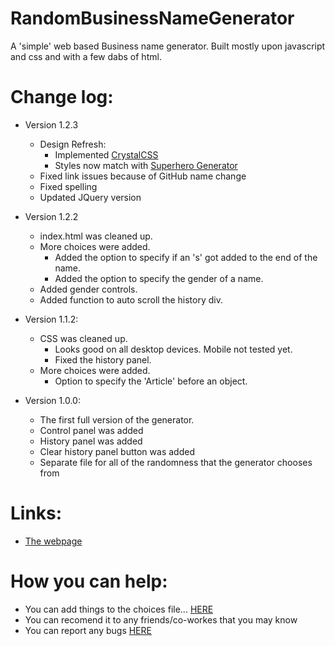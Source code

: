 # RandomBusinessNameGenerator
A 'simple' web based Business name generator. Built mostly upon javascript and css and with a few dabs of html.

# Change log:
* Version 1.2.3
  * Design Refresh:
    * Implemented [CrystalCSS](https://github.com/crystalcss/crystalcss)
    * Styles now match with [Superhero Generator](https://github.com/jtw-r/SuperheroGenerator)
  * Fixed link issues because of GitHub name change
  * Fixed spelling
  * Updated JQuery version
* Version 1.2.2
  * index.html was cleaned up.
  * More choices were added.
    * Added the option to specify if an 's' got added to the end of the name.
    * Added the option to specify the gender of a name.
  * Added gender controls.
  * Added function to auto scroll the history div.

* Version 1.1.2:
  * CSS was cleaned up.
  	* Looks good on all desktop devices. Mobile not tested yet.
  	* Fixed the history panel.
  * More choices were added.
  	* Option to specify the 'Article' before an object.

* Version 1.0.0:
  * The first full version of the generator.
  * Control panel was added
  * History panel was added
  * Clear history panel button was added
  * Separate file for all of the randomness that the generator chooses from

# Links:
- [The webpage](https://rbng.jtw-r.com)

# How you can help:
* You can add things to the choices file... [HERE](https://github.com/jtw-r/rbng/blob/master/choices.js)
* You can recomend it to any friends/co-workes that you may know
* You can report any bugs [HERE](https://github.com/jtw-r/rbng/issues/new)
